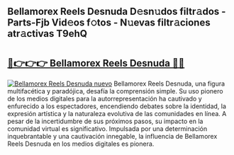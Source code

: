## Bellamorex Reels Desnuda D𝚎sn𝚞dos filtr𝚊dos - Parts-Fjb Vid𝚎os f𝚘tos - N𝚞evas filtr𝚊ciones atr𝚊ctivas T9ehQ

# <h2><a href="http://mb0082s.tromn.icu/?c=Bellamorex+Reels+Desnuda">🔗👉👉👉 Bellamorex Reels Desnuda 🔗🔗</a></h2>

[![Bellamorex Reels Desnuda nuevo](https://i.imgur.com/pEAQMta.gif)](http://mb0082s.tromn.icu/?c=Bellamorex+Reels+Desnuda)
Bellamorex Reels Desnuda, una figura multifacética y paradójica, desafía la comprensión simple. Su uso pionero de los medios digitales para la autorrepresentación ha cautivado y enfurecido a los espectadores, encendiendo debates sobre la identidad, la expresión artística y la naturaleza evolutiva de las comunidades en línea. A pesar de la incertidumbre de sus próximos pasos, su impacto en la comunidad virtual es significativo. Impulsada por una determinación inquebrantable y una cautivación innegable, la influencia de Bellamorex Reels Desnuda en los medios digitales es pionera.
